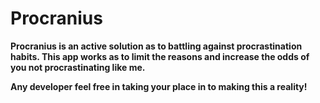 # Procranius

**Procranius is an active solution as to battling against procrastination habits. This app works as to limit the reasons and increase the odds of you not procrastinating like me.**

**Any developer feel free in taking your place in to making this a reality!**
